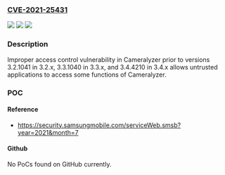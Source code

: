 ### [CVE-2021-25431](https://cve.mitre.org/cgi-bin/cvename.cgi?name=CVE-2021-25431)
![](https://img.shields.io/static/v1?label=Product&message=Cameralyzer&color=blue)
![](https://img.shields.io/static/v1?label=Version&message=-%3C%203.2.1041%20in%203.2.x%2C%203.3.1040%20in%203.3.x%2C%20and%203.4.4210%20in%203.4.x%20&color=brighgreen)
![](https://img.shields.io/static/v1?label=Vulnerability&message=CWE-284%20Improper%20Access%20Control&color=brighgreen)

### Description

Improper access control vulnerability in Cameralyzer prior to versions 3.2.1041 in 3.2.x, 3.3.1040 in 3.3.x, and 3.4.4210 in 3.4.x allows untrusted applications to access some functions of Cameralyzer.

### POC

#### Reference
- https://security.samsungmobile.com/serviceWeb.smsb?year=2021&month=7

#### Github
No PoCs found on GitHub currently.

